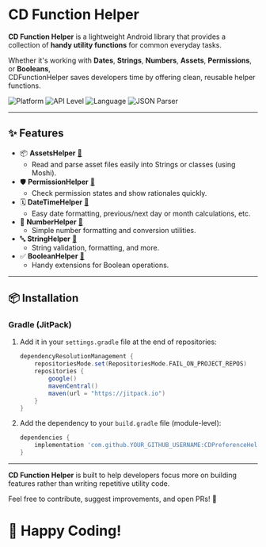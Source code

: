 # CD Function Helper

**CD Function Helper** is a lightweight Android library that provides a collection of **handy utility functions** for common everyday tasks.

Whether it's working with **Dates**, **Strings**, **Numbers**, **Assets**, **Permissions**, or **Booleans**,  
CDFunctionHelper saves developers time by offering clean, reusable helper functions.

![Platform](https://img.shields.io/badge/Platform-Android-green.svg)
![API Level](https://img.shields.io/badge/API-21+-blue.svg)
![Language](https://img.shields.io/badge/Language-Kotlin-orange.svg)
![JSON Parser](https://img.shields.io/badge/Serialization/Deserialization-Moshi-brightgreen.svg)


---

## ✨ Features

- 📦 **AssetsHelper** [🔗](https://github.com/YOUR_USERNAME/YOUR_REPO/blob/main/path/to/AssetsHelper.kt)
  - Read and parse asset files easily into Strings or classes (using Moshi).
- 🛡️ **PermissionHelper** [🔗](https://github.com/YOUR_USERNAME/YOUR_REPO/blob/main/path/to/PermissionHelper.kt)
  - Check permission states and show rationales quickly.
- 🗓️ **DateTimeHelper** [🔗](https://github.com/YOUR_USERNAME/YOUR_REPO/blob/main/path/to/DateTimeHelper.kt)
  - Easy date formatting, previous/next day or month calculations, etc.
- 🔢 **NumberHelper** [🔗](https://github.com/YOUR_USERNAME/YOUR_REPO/blob/main/path/to/NumberHelper.kt)
  - Simple number formatting and conversion utilities.
- 🔤 **StringHelper** [🔗](https://github.com/YOUR_USERNAME/YOUR_REPO/blob/main/path/to/StringHelper.kt)
  - String validation, formatting, and more.
- ✅ **BooleanHelper** [🔗](https://github.com/YOUR_USERNAME/YOUR_REPO/blob/main/path/to/BooleanHelper.kt)
  - Handy extensions for Boolean operations.

---

## 📦 Installation

### Gradle (JitPack)

1. Add it in your `settings.gradle` file at the end of repositories:

    ```gradle
    dependencyResolutionManagement {
        repositoriesMode.set(RepositoriesMode.FAIL_ON_PROJECT_REPOS)
        repositories {
            google()
            mavenCentral()
            maven(url = "https://jitpack.io")
        }
    }
    ```

2. Add the dependency to your `build.gradle` file (module-level):
    ```gradle
    dependencies {
        implementation 'com.github.YOUR_GITHUB_USERNAME:CDPreferenceHelper:VERSION'
    }
   ```
---

**CD Function Helper** is built to help developers focus more on building features rather than writing repetitive utility code.

Feel free to contribute, suggest improvements, and open PRs! 🚀


# 👏 Happy Coding!

